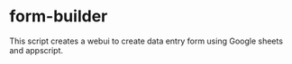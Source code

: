 # form-builder
This script creates a webui to create data entry form using Google sheets and appscript.
